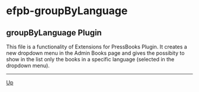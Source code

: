 # efpb-groupByLanguage

## groupByLanguage Plugin

This file is a functionality of Extensions for PressBooks Plugin. It creates a new dropdown menu in the Admin Books page and gives the possibity to show in the list only the books in a specific language (selected in the dropdown menu).


---
[Up](/README.md)
